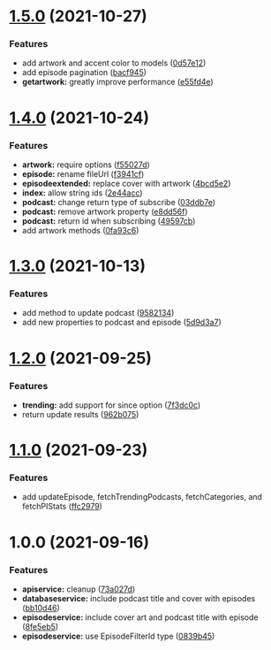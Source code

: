 # [1.5.0](https://github.com/garredow/foxcasts-core/compare/v1.4.0...v1.5.0) (2021-10-27)


### Features

* add artwork and accent color to models ([0d57e12](https://github.com/garredow/foxcasts-core/commit/0d57e1260fd05f29361363c4c273d26c21b07be0))
* add episode pagination ([bacf945](https://github.com/garredow/foxcasts-core/commit/bacf94592a512bd53d0ee505c0c4d3a7deab4852))
* **getartwork:** greatly improve performance ([e55fd4e](https://github.com/garredow/foxcasts-core/commit/e55fd4edbedefc421ec467d7a078bb223b2e19d6))

# [1.4.0](https://github.com/garredow/foxcasts-core/compare/v1.3.0...v1.4.0) (2021-10-24)


### Features

* **artwork:** require options ([f55027d](https://github.com/garredow/foxcasts-core/commit/f55027dc69eb6a284dbe0643cc5638bfb343a3dd))
* **episode:** rename fileUrl ([f3941cf](https://github.com/garredow/foxcasts-core/commit/f3941cffffcfa0f14148ab01bc5ba1423100a9a5))
* **episodeextended:** replace cover with artwork ([4bcd5e2](https://github.com/garredow/foxcasts-core/commit/4bcd5e21bd978550a13bd7f6e747459aa1ea2878))
* **index:** allow string ids ([2e44acc](https://github.com/garredow/foxcasts-core/commit/2e44acc433a6ea17e3a0131469c69550ca530fad))
* **podcast:** change return type of subscribe ([03ddb7e](https://github.com/garredow/foxcasts-core/commit/03ddb7e509df042b39c2e5e1286f61713cb0206e))
* **podcast:** remove artwork property ([e8dd56f](https://github.com/garredow/foxcasts-core/commit/e8dd56fd94a6d29d308d086f1e128d0616573d81))
* **podcast:** return id when subscribing ([49597cb](https://github.com/garredow/foxcasts-core/commit/49597cbe2588210245b43b30826a4ecbd17d8fe7))
* add artwork methods ([0fa93c6](https://github.com/garredow/foxcasts-core/commit/0fa93c611c3958ded9164ebdd0092f2a68146a7e))

# [1.3.0](https://github.com/garredow/foxcasts-core/compare/v1.2.0...v1.3.0) (2021-10-13)


### Features

* add method to update podcast ([9582134](https://github.com/garredow/foxcasts-core/commit/95821345caa82bc8eaf16a996df956735dfc120e))
* add new properties to podcast and episode ([5d9d3a7](https://github.com/garredow/foxcasts-core/commit/5d9d3a712e007ce79b03c0e0323eebf458f6bf83))

# [1.2.0](https://github.com/garredow/foxcasts-core/compare/v1.1.0...v1.2.0) (2021-09-25)


### Features

* **trending:** add support for since option ([7f3dc0c](https://github.com/garredow/foxcasts-core/commit/7f3dc0cdf24cb1be1880cb9b0f24c8a8fcc98a39))
* return update results ([962b075](https://github.com/garredow/foxcasts-core/commit/962b075f999c3ff55e248d5e2de8c833a711a718))

# [1.1.0](https://github.com/garredow/foxcasts-core/compare/v1.0.0...v1.1.0) (2021-09-23)


### Features

* add updateEpisode, fetchTrendingPodcasts, fetchCategories, and fetchPIStats ([ffc2979](https://github.com/garredow/foxcasts-core/commit/ffc2979783baf1504c1730d67731e2679bcfd627))

# 1.0.0 (2021-09-16)


### Features

* **apiservice:** cleanup ([73a027d](https://github.com/garredow/foxcasts-core/commit/73a027d0928d486509109162883c5bb13e35306a))
* **databaseservice:** include podcast title and cover with episodes ([bb10d46](https://github.com/garredow/foxcasts-core/commit/bb10d46e1e9150b48ddb4070cbaee93f85de1917))
* **episodeservice:** include cover art and podcast title with episode ([8fe5eb5](https://github.com/garredow/foxcasts-core/commit/8fe5eb5651bf256481ae7bd15611ec66eeaa4da3))
* **episodeservice:** use EpisodeFilterId type ([0839b45](https://github.com/garredow/foxcasts-core/commit/0839b45d9fc6cb8cfd68e808dff0f399f7b37766))
